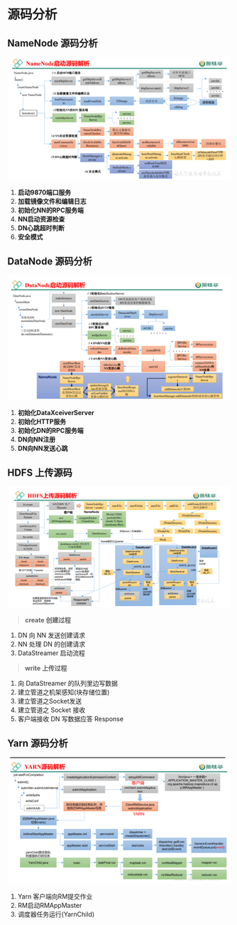 # 源码分析

## NameNode 源码分析

![](/图片/NameNode源码分析.png)

1. **启动9870端口服务**
2. **加载镜像文件和编辑日志**
3. **初始化NN的RPC服务端**
4. **NN启动资源检查**
5. **DN心跳超时判断**
6. **安全模式**

## DataNode 源码分析

![](/图片/DataNode源码.png)

1. **初始化DataXceiverServer**
2. **初始化HTTP服务**
3. **初始化DN的RPC服务端**
4. **DN向NN注册**
5. **DN向NN发送心跳**

## HDFS 上传源码

![](/图片/HDFS上传源码解析.png)

> **create 创建过程**

1. DN 向 NN 发送创建请求
2. NN 处理 DN 的创建请求
3. DataStreamer 启动流程

> **write 上传过程**

1. 向 DataStreamer 的队列里边写数据
2. 建立管道之机架感知(块存储位置)
3. 建立管道之Socket发送
4. 建立管道之 Socket 接收
5. 客户端接收 DN 写数据应答 Response

## Yarn 源码分析

![](/图片/YARN源码.png)

1. Yarn 客户端向RM提交作业
2. RM启动RMAppMaster
3. 调度器任务运行(YarnChild)
